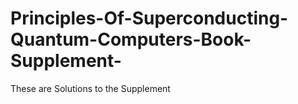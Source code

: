 # Principles-Of-Superconducting-Quantum-Computers-Book-Supplement-
These are Solutions to the Supplement
